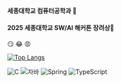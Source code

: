 
#### 세종대학교 컴퓨터공학과 👋
####  2025 세종대학교 SW/AI 해커톤 장려상👋




😏
😂
😡


[![Top Langs](https://github-readme-stats.vercel.app/api/top-langs/?username=Kimchangwooo)](https://github.com/Kimchangwooo/github-readme-stats)



![C](https://img.shields.io/badge/-C-123456?style=flat-square&logo=C&logoColor=black)
![자바](https://img.shields.io/badge/-자바-007396?style=flat&logo=Java&logoColor=ffffff)
![Spring](https://img.shields.io/badge/-Spring-6DB33F?style=for-the-badge&logo=Spring&logoColor=white)
![TypeScript](https://img.shields.io/badge/-TypeScript-3178C6?style=flat-square&logo=TypeScript&logoColor=white)
